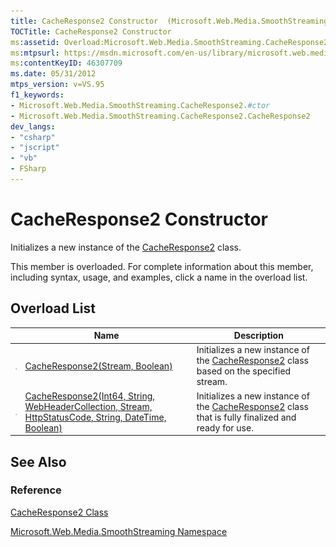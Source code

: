 ```yaml
---
title: CacheResponse2 Constructor  (Microsoft.Web.Media.SmoothStreaming)
TOCTitle: CacheResponse2 Constructor
ms:assetid: Overload:Microsoft.Web.Media.SmoothStreaming.CacheResponse2.#ctor
ms:mtpsurl: https://msdn.microsoft.com/en-us/library/microsoft.web.media.smoothstreaming.cacheresponse2.cacheresponse2(v=VS.95)
ms:contentKeyID: 46307709
ms.date: 05/31/2012
mtps_version: v=VS.95
f1_keywords:
- Microsoft.Web.Media.SmoothStreaming.CacheResponse2.#ctor
- Microsoft.Web.Media.SmoothStreaming.CacheResponse2.CacheResponse2
dev_langs:
- "csharp"
- "jscript"
- "vb"
- FSharp
---
```


# CacheResponse2 Constructor

Initializes a new instance of the [CacheResponse2](cacheresponse2-class-microsoft-web-media-smoothstreaming.md) class.

This member is overloaded. For complete information about this member, including syntax, usage, and examples, click a name in the overload list.

## Overload List

||Name|Description|
|--- |--- |--- |
|![Public method](images/Ff728153.pubmethod(en-us,VS.90).gif "Public method")|[CacheResponse2(Stream, Boolean)](cacheresponse2-constructor-stream-boolean-microsoft-web-media-smoothstreaming.md)|Initializes a new instance of the [CacheResponse2](cacheresponse2-class-microsoft-web-media-smoothstreaming.md) class based on the specified stream.|
|![Public method](images/Ff728153.pubmethod(en-us,VS.90).gif "Public method")|[CacheResponse2(Int64, String, WebHeaderCollection, Stream, HttpStatusCode, String, DateTime, Boolean)](cacheresponse2-constructor-int64-string-webheadercollection-stream-httpstatuscode-string-datetime-boolean-microsoft-web-media-smoothstreaming.md)|Initializes a new instance of the [CacheResponse2](cacheresponse2-class-microsoft-web-media-smoothstreaming.md) class that is fully finalized and ready for use.|


## See Also

### Reference

[CacheResponse2 Class](cacheresponse2-class-microsoft-web-media-smoothstreaming.md)

[Microsoft.Web.Media.SmoothStreaming Namespace](microsoft-web-media-smoothstreaming-namespace_1.md)

